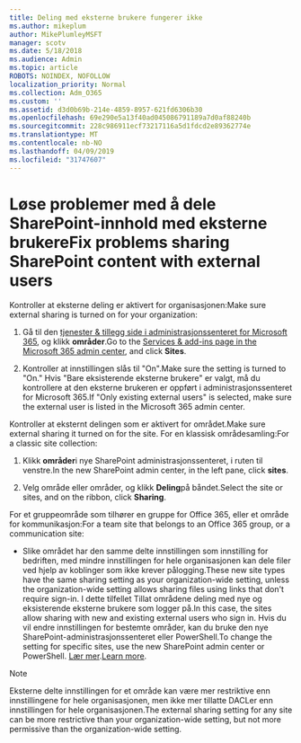```yaml
---
title: Deling med eksterne brukere fungerer ikke
ms.author: mikeplum
author: MikePlumleyMSFT
manager: scotv
ms.date: 5/18/2018
ms.audience: Admin
ms.topic: article
ROBOTS: NOINDEX, NOFOLLOW
localization_priority: Normal
ms.collection: Adm_O365
ms.custom: ''
ms.assetid: d3d0b69b-214e-4859-8957-621fd6306b30
ms.openlocfilehash: 69e290e5a13f40ad045086791189a7d0af88240b
ms.sourcegitcommit: 228c986911ecf73217116a5d1fdcd2e89362774e
ms.translationtype: MT
ms.contentlocale: nb-NO
ms.lasthandoff: 04/09/2019
ms.locfileid: "31747607"
---
```

# <a name="fix-problems-sharing-sharepoint-content-with-external-users"></a><span data-ttu-id="53e07-102">Løse problemer med å dele SharePoint-innhold med eksterne brukere</span><span class="sxs-lookup"><span data-stu-id="53e07-102">Fix problems sharing SharePoint content with external users</span></span>

<span data-ttu-id="53e07-103">Kontroller at eksterne deling er aktivert for organisasjonen:</span><span class="sxs-lookup"><span data-stu-id="53e07-103">Make sure external sharing is turned on for your organization:</span></span>
  
1. <span data-ttu-id="53e07-104">Gå til den [tjenester &amp; tillegg side i administrasjonssenteret for Microsoft 365](https://portal.office.com/adminportal/home#/Settings/ServicesAndAddIns), og klikk **områder**.</span><span class="sxs-lookup"><span data-stu-id="53e07-104">Go to the [Services &amp; add-ins page in the Microsoft 365 admin center](https://portal.office.com/adminportal/home#/Settings/ServicesAndAddIns), and click **Sites**.</span></span>
    
2. <span data-ttu-id="53e07-105">Kontroller at innstillingen slås til "On".</span><span class="sxs-lookup"><span data-stu-id="53e07-105">Make sure the setting is turned to "On."</span></span> <span data-ttu-id="53e07-106">Hvis "Bare eksisterende eksterne brukere" er valgt, må du kontrollere at den eksterne brukeren er oppført i administrasjonssenteret for Microsoft 365.</span><span class="sxs-lookup"><span data-stu-id="53e07-106">If "Only existing external users" is selected, make sure the external user is listed in the Microsoft 365 admin center.</span></span>
    
<span data-ttu-id="53e07-107">Kontroller at eksternt delingen som er aktivert for området.</span><span class="sxs-lookup"><span data-stu-id="53e07-107">Make sure external sharing it turned on for the site.</span></span> <span data-ttu-id="53e07-108">For en klassisk områdesamling:</span><span class="sxs-lookup"><span data-stu-id="53e07-108">For a classic site collection:</span></span>
  
1. <span data-ttu-id="53e07-109">Klikk **områder**i nye SharePoint administrasjonssenteret, i ruten til venstre.</span><span class="sxs-lookup"><span data-stu-id="53e07-109">In the new SharePoint admin center, in the left pane, click **sites**.</span></span>
    
2. <span data-ttu-id="53e07-110">Velg område eller områder, og klikk **Deling**på båndet.</span><span class="sxs-lookup"><span data-stu-id="53e07-110">Select the site or sites, and on the ribbon, click **Sharing**.</span></span>
    
<span data-ttu-id="53e07-111">For et gruppeområde som tilhører en gruppe for Office 365, eller et område for kommunikasjon:</span><span class="sxs-lookup"><span data-stu-id="53e07-111">For a team site that belongs to an Office 365 group, or a communication site:</span></span>
  
- <span data-ttu-id="53e07-112">Slike området har den samme delte innstillingen som innstilling for bedriften, med mindre innstillingen for hele organisasjonen kan dele filer ved hjelp av koblinger som ikke krever pålogging.</span><span class="sxs-lookup"><span data-stu-id="53e07-112">These new site types have the same sharing setting as your organization-wide setting, unless the organization-wide setting allows sharing files using links that don't require sign-in.</span></span> <span data-ttu-id="53e07-113">I dette tilfellet Tillat områdene deling med nye og eksisterende eksterne brukere som logger på.</span><span class="sxs-lookup"><span data-stu-id="53e07-113">In this case, the sites allow sharing with new and existing external users who sign in.</span></span> <span data-ttu-id="53e07-114">Hvis du vil endre innstillingen for bestemte områder, kan du bruke den nye SharePoint-administrasjonssenteret eller PowerShell.</span><span class="sxs-lookup"><span data-stu-id="53e07-114">To change the setting for specific sites, use the new SharePoint admin center or PowerShell.</span></span> <span data-ttu-id="53e07-115">[Lær mer](https://go.microsoft.com/fwlink/?linkid=871863).</span><span class="sxs-lookup"><span data-stu-id="53e07-115">[Learn more](https://go.microsoft.com/fwlink/?linkid=871863).</span></span>
    
> [!NOTE]
> <span data-ttu-id="53e07-116">Eksterne delte innstillingen for et område kan være mer restriktive enn innstillingene for hele organisasjonen, men ikke mer tillatte DACLer enn innstillingen for hele organisasjonen.</span><span class="sxs-lookup"><span data-stu-id="53e07-116">The external sharing setting for any site can be more restrictive than your organization-wide setting, but not more permissive than the organization-wide setting.</span></span> 
  

